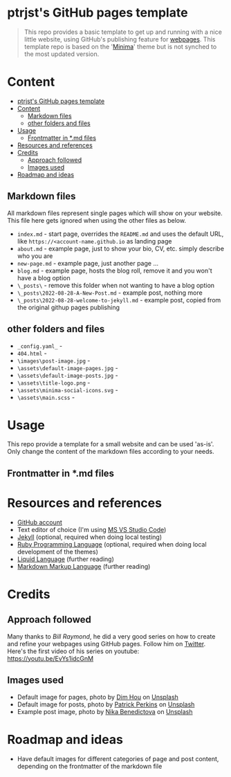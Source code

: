 # ptrjst's GitHub pages template

>This repo provides a basic template to get up and running with a nice little website, using GitHub's publishing feature for [webpages](https://pages.github.com/). This template repo is based on the '[Minima](https://jekyll.github.io/minima/)' theme but is not synched to the most updated version. 

# Content

- [ptrjst's GitHub pages template](#ptrjsts-github-pages-template)
- [Content](#content)
  - [Markdown files](#markdown-files)
  - [other folders and files](#other-folders-and-files)
- [Usage](#usage)
  - [Frontmatter in *.md files](#frontmatter-in-md-files)
- [Resources and references](#resources-and-references)
- [Credits](#credits)
  - [Approach followed](#approach-followed)
  - [Images used](#images-used)
- [Roadmap and ideas](#roadmap-and-ideas)

## Markdown files
All markdown files represent single pages which will show on your website. 
This file here gets ignored when using the other files as below.
- `index.md` - start page, overrides the `README.md` and uses the default URL, like `https://<account-name.github.io` as landing page
- `about.md` - example page, just to show your bio, CV, etc. simply describe who you are
- `new-page.md` - example page, just another page ...
- `blog.md` - example page, hosts the blog roll, remove it and you won't have a blog option
- `\_posts\` - remove this folder when not wanting to have a blog option
- `\_posts\2022-08-28-A-New-Post.md` - example post, nothing more
- `\_posts\2022-08-28-welcome-to-jekyll.md` - example post, copied from the original githup pages publishing

## other folders and files
- `_config.yaml_` - 
- `404.html` - 
- `\images\post-image.jpg` - 
- `\assets\default-image-pages.jpg` - 
- `\assets\default-image-posts.jpg` - 
- `\assets\title-logo.png` - 
- `\assets\minima-social-icons.svg` - 
- `\assets\main.scss` - 

# Usage
This repo provide a template for a small website and can be used 'as-is'.
Only change the content of the markdown files according to your needs. 

## Frontmatter in *.md files



# Resources and references
- [GitHub account](https://docs.github.com/en/get-started/signing-up-for-github/signing-up-for-a-new-github-account)
- Text editor of choice (I'm using [MS VS Studio Code](https://code.visualstudio.com/download))
- [Jekyll](https://jekyllrb.com/docs/installation/) (optional, required when doing local testing) 
- [Ruby Programming Language](https://www.ruby-lang.org/en/documentation/) (optional, required when doing local development of the themes)
- [Liquid Language](https://shopify.github.io/liquid/basics/introduction/) (further reading)
- [Markdown Markup Language](https://www.markdownguide.org/getting-started/) (further reading)


# Credits

## Approach followed
Many thanks to *Bill Raymond*, he did a very good series on how to create and refine your webpages using GitHub pages. Follow him on [Twitter](https://twitter.com/billraymonde).
Here's the first video of his series on youtube: https://youtu.be/EvYs1idcGnM

## Images used
- Default image for pages, photo by <a href="https://unsplash.com/@dimhou?utm_source=unsplash&utm_medium=referral&utm_content=creditCopyText">Dim Hou</a> on <a href="https://unsplash.com/?utm_source=unsplash&utm_medium=referral&utm_content=creditCopyText">Unsplash</a>
- Default image for posts, photo by <a href="https://unsplash.com/@patrickperkins?utm_source=unsplash&utm_medium=referral&utm_content=creditCopyText">Patrick Perkins</a> on <a href="https://unsplash.com/?utm_source=unsplash&utm_medium=referral&utm_content=creditCopyText">Unsplash</a>
- Example post image, photo by <a href="https://unsplash.com/es/@nika_benedictova?utm_source=unsplash&utm_medium=referral&utm_content=creditCopyText">Nika Benedictova</a> on <a href="https://unsplash.com/s/photos/board-game?utm_source=unsplash&utm_medium=referral&utm_content=creditCopyText">Unsplash</a>
  

# Roadmap and ideas
- Have default images for different categories of page and post content, depending on the frontmatter of the markdown file
